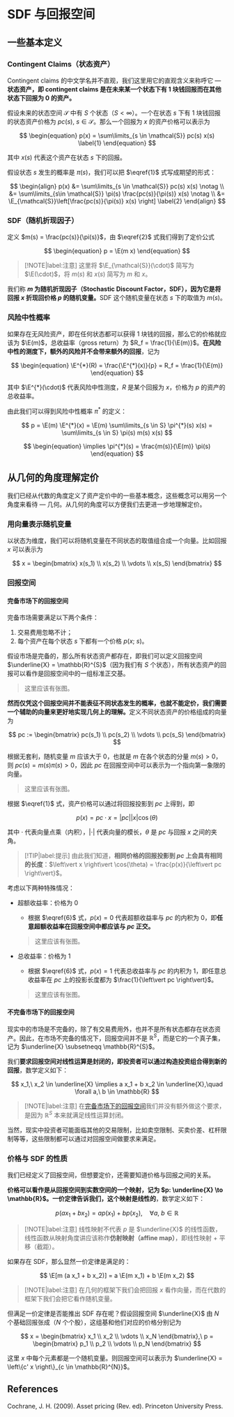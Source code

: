 # SDF 与回报空间

## 一些基本定义

### Contingent Claims（状态资产）

Contingent claims 的中文学名并不直观，我们这里用它的直观含义来称呼它 &mdash; <strong>状态资产，即 contingent claims 是在未来某一个状态下有 1 块钱回报而在其他状态下回报为 0 的资产。</strong>

假设未来的状态空间 $\mathcal{S}$ 中有 $S$ 个状态（$S < \infty$）。一个在状态 $s$ 下有 1 块钱回报的状态资产价格为 $pc(s),\ s \in \mathcal{S}$。那么一个回报为 $x$ 的资产价格可以表示为

$$
\begin{equation}
    p(x) = \sum\limits_{s \in \mathcal{S}} pc(s) x(s) \label{1}
\end{equation}
$$

其中 $x(s)$ 代表这个资产在状态 $s$ 下的回报。

假设状态 $s$ 发生的概率是 $\pi(s)$，我们可以把 $\eqref{1}$ 式写成期望的形式：

$$
\begin{align}
    p(x) &= \sum\limits_{s \in \mathcal{S}} pc(s) x(s) \notag \\
    &= \sum\limits_{s\in \mathcal{S}} \pi(s) \frac{pc(s)}{\pi(s)} x(s) \notag \\ 
    &= \E_{\mathcal{S}}\left[\frac{pc(s)}{\pi(s)} x(s) \right] \label{2}
\end{align}
$$

### SDF（随机折现因子）

定义 $m(s) = \frac{pc(s)}{\pi(s)}$，由 $\eqref{2}$ 式我们得到了定价公式

$$
\begin{equation}
    p = \E(m x)
\end{equation}
$$

> [!NOTE|label:注意]
> 这里将 $\E_{\mathcal{S}}(\cdot)$ 简写为 $\E(\cdot)$，将 $m(s)$ 和 $x(s)$ 简写为 $m$ 和 $x$。

我们称 <strong>$m$ 为随机折现因子（Stochastic Discount Factor，SDF），因为它是将回报 $x$ 折现回价格 $p$ 的随机变量。</strong>SDF 这个随机变量在状态 $s$ 下的取值为 $m(s)$。

### 风险中性概率

如果存在无风险资产，即在任何状态都可以获得 1 块钱的回报，那么它的价格就应该为 $\E(m)$，总收益率（gross return）为 $R_f = \frac{1}{\E(m)}$。**在风险中性的测度下，额外的风险并不会带来额外的回报**，记为 

$$
\begin{equation}
    \E^{*}(R) = \frac{\E^{*}(x)}{p} = R_f = \frac{1}{\E(m)}
\end{equation}
$$

其中 $\E^{*}(\cdot)$ 代表风险中性测度，$R$ 是某个回报为 $x$，价格为 $p$ 的资产的总收益率。

由此我们可以得到风险中性概率 $\pi^{*}$ 的定义：

$$
p = \E(m) \E^{*}(x) = \E(m) \sum\limits_{s \in S} \pi^{*}(s) x(s) = \sum\limits_{s \in S} \pi(s) m(s) x(s)
$$

$$
\begin{equation}
    \implies \pi^{*}(s) = \frac{m(s)}{\E(m)} \pi(s)
\end{equation}
$$

## 从几何的角度理解定价

我们已经从代数的角度定义了资产定价中的一些基本概念，这些概念可以用另一个角度来看待 &mdash; 几何。从几何的角度可以方便我们去更进一步地理解定价。

### 用向量表示随机变量

以状态为维度，我们可以将随机变量在不同状态的取值组合成一个向量。比如回报 $x$ 可以表示为

$$
x = \begin{bmatrix} x(s_1) \\ x(s_2) \\ \vdots \\ x(s_S) \end{bmatrix}
$$

### 回报空间

#### 完备市场下的回报空间

完备市场需要满足以下两个条件：

1. 交易费用忽略不计；
2. 每个资产在每个状态 $s$ 下都有一个价格 $p(x;\ s)$。

假设市场是完备的，那么所有状态资产都存在，即我们可以定义回报空间 $\underline{X} = \mathbb{R}^{S}$（因为我们有 $S$ 个状态），所有状态资产的回报可以看作是回报空间中的一组标准正交基。

> 这里应该有张图。

<strong>然而仅凭这个回报空间并不能表征不同状态发生的概率，也就不能定价，我们需要一个辅助的向量来更好地实现几何上的理解。</strong>定义不同状态资产的价格组成的向量为

$$
pc := \begin{bmatrix} pc(s_1) \\ pc(s_2) \\ \vdots \\ pc(s_S) \end{bmatrix}
$$

根据无套利，随机变量 $m$ 应该大于 $0$，也就是 $m$ 在各个状态的分量 $m(s) > 0$，则 $pc(s) = m(s) \pi(s) > 0$，因此 $pc$ 在回报空间中可以表示为一个指向第一象限的向量。

> 这里应该有张图。

根据 $\eqref{1}$ 式，资产价格可以通过将回报投影到 $pc$ 上得到，即

$$
\begin{equation}
    p(x) = pc \cdot x = \left\vert pc \right\vert \left\vert x \right\vert \cos(\theta) \label{6}
\end{equation}
$$

其中 $\cdot$ 代表向量点乘（内积），$\left\vert \cdot \right\vert$ 代表向量的模长，$\theta$ 是 $pc$ 与回报 $x$ 之间的夹角。

> [!TIP|label:提示]
> 由此我们知道，**相同价格的回报投影到 $pc$ 上会具有相同的长度**：$\left\vert x \right\vert \cos(\theta) = \frac{p(x)}{\left\vert pc \right\vert}$。

考虑以下两种特殊情况：

- 超额收益率：价格为 $0$

    - 根据 $\eqref{6}$ 式，$p(x) = 0$ 代表超额收益率与 $pc$ 的内积为 $0$，即**任意超额收益率在回报空间中都应该与 $pc$ 正交。**

    > 这里应该有张图。

- 总收益率：价格为 $1$
    - 根据 $\eqref{6}$ 式，$p(x) = 1$ 代表总收益率与 $pc$ 的内积为 $1$，即任意总收益率在 $pc$ 上的投影长度都为 $\frac{1}{\left\vert pc \right\vert}$。

    > 这里应该有张图。

#### 不完备市场下的回报空间

现实中的市场是不完备的，除了有交易费用外，也并不是所有状态都存在状态资产。因此，在市场不完备的情况下，回报空间并不是 $\mathbb{R}^{S}$，而是它的一个真子集，记为 $\underline{X} \subsetneqq \mathbb{R}^{S}$。

我们**要求回报空间对线性运算是封闭的，即投资者可以通过构造投资组合得到新的回报**，数学定义如下：

$$
x_1,\ x_2 \in \underline{X} \implies a x_1 + b x_2 \in \underline{X},\quad \forall a,\ b \in \mathbb{R}
$$

> [!NOTE|label:注意]
> 在[完备市场下的回报空间](#完备市场下的回报空间)我们并没有额外做这个要求，是因为 $\mathbb{R}^{S}$ 本来就满足线性运算封闭。

当然，现实中投资者可能面临其他的交易限制，比如卖空限制、买卖价差、杠杆限制等等，这些限制都可以通过对回报空间做要求来满足。

### 价格与 SDF 的性质

我们已经定义了回报空间，但想要定价，还需要知道价格与回报之间的关系。

**价格可以看作是从回报空间到实数空间的一个映射，记为 $p: \underline{X} \to \mathbb{R}$。一价定律告诉我们，这个映射是线性的**，数学定义如下：

$$
p(a x_1 + b x_2) = a p(x_1) + b p(x_2),\quad \forall a,\ b \in \mathbb{R}
$$

> [!NOTE|label:注意]
> 线性映射不代表 $p$ 是 $\underline{X}$ 的线性函数，线性函数从映射角度讲应该称作**仿射映射（affine map）**，即线性映射 + 平移（截距）。

如果存在 SDF，那么显然一价定律是满足的：

$$
\E[m (a x_1 + b x_2)] = a \E(m x_1) + b \E(m x_2)
$$

> [!NOTE|label:注意]
> 在几何的框架下我们会把回报 $x$ 看作向量，而在代数的框架下我们会把它看作随机变量。

但满足一价定律是否能推出 SDF 存在呢？假设回报空间 $\underline{X}$ 由 $N$ 个基础回报张成（$N$ 个个股），这组基和他们对应的价格分别记为

$$
x = \begin{bmatrix} x_1 \\ x_2 \\ \vdots \\ x_N \end{bmatrix},\ 
p = \begin{bmatrix} p_1 \\ p_2 \\ \vdots \\ p_N \end{bmatrix}
$$

这里 $x$ 中每个元素都是一个随机变量。则回报空间可以表示为 $\underline{X} = \left\{c' x \right\}_{c \in \mathbb{R}^{N}}$。



## References

Cochrane, J. H. (2009). Asset pricing (Rev. ed). Princeton University Press.